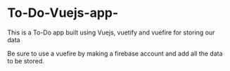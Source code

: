 # To-Do-Vuejs-app-
This is a To-Do app built using Vuejs, vuetify and vuefire for storing our data

Be sure to use a vuefire by making a firebase account and add all the data to be stored.
